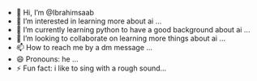 - 👋 Hi, I’m @Ibrahimsaab
- 👀 I’m interested in learning more about ai ...
- 🌱 I’m currently learning python to have a good background about ai ...
- 💞️ I’m looking to collaborate on learning more things about ai ...
- 📫 How to reach me by a dm message ...
- 😄 Pronouns: he ...
- ⚡ Fun fact: i like to sing with a rough sound...

<!---
Ahmad77odikdj/Ahmad77odikdj is a ✨ special ✨ repository because its `README.md` (this file) appears on your GitHub profile.
You can click the Preview link to take a look at your changes.
--->
